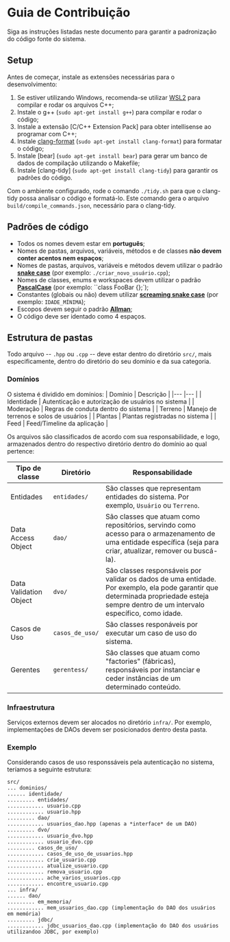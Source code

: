 # Guia de Contribuição

Siga as instruções listadas neste documento para garantir a padronização do código fonte do sistema.

## Setup
Antes de começar, instale as extensões necessárias para o desenvolvimento:  
1. Se estiver utilizando Windows, recomenda-se utilizar [WSL2] para compilar e rodar os arquivos C++;
2. Instale o g++ (`sudo apt-get install g++`) para compilar e rodar o código;
3. Instale a extensão [C/C++ Extension Pack] para obter intellisense ao programar com C++;
4. Instale [clang-format] (`sudo apt-get install clang-format`) para formatar o código;
5. Instale [bear] (`sudo apt-get install bear`) para gerar um banco de dados de compilação utilizando o Makefile;
6. Instale [clang-tidy] (`sudo apt-get install clang-tidy`) para garantir os padrões do código.

Com o ambiente configurado, rode o comando `./tidy.sh` para que o clang-tidy possa analisar o código e formatá-lo.
Este comando gera o arquivo `build/compile_commands.json`, necessário para o clang-tidy.

[WSL2]: https://learn.microsoft.com/pt-br/windows/wsl/install
[C/C++ Extension `Pack]: https://marketplace.visualstudio.com/items?itemName=ms-vscode.cpptools-extension-pack
[clang-format]: https://terminalroot.com.br/2023/07/formate-seu-codigo-com-clang-format.html

## Padrões de código
- Todos os nomes devem estar em **português**;
- Nomes de pastas, arquivos, variáveis, métodos e de classes **não devem conter acentos nem espaços**;
- Nomes de pastas, arquivos, variáveis e métodos devem utilizar o padrão **[snake case]** (por exemplo: `./criar_novo_usuário.cpp`);
- Nomes de classes, enums e workspaces devem utilizar o padrão **[PascalCase]** (por exemplo: ``class FooBar {};`);
- Constantes (globais ou não) devem utilizar **[screaming snake case]** (por exemplo: `IDADE_MÍNIMA`);
- Escopos devem seguir o padrão **[Allman]**;
- O código deve ser identado como 4 espaços.


[snake case]: https://www.alura.com.br/artigos/convencoes-nomenclatura-camel-pascal-kebab-snake-case#tabela
[screaming snake case]: https://www.alura.com.br/artigos/convencoes-nomenclatura-camel-pascal-kebab-snake-case#tabela
[Allman]: https://en.wikipedia.org/wiki/Indentation_style#Allman_style
[PascalCase]: https://www.alura.com.br/artigos/convencoes-nomenclatura-camel-pascal-kebab-snake-case#tabela

## Estrutura de pastas
Todo arquivo -- `.hpp` ou `.cpp` -- deve estar dentro do diretório `src/`, mais especificamente, dentro
do diretório do seu domínio e da sua categoria.

### Domínios

O sistema é dividido em domínios:
| Domínio       | Descrição                                         |
|---            |---                                                |
| Identidade    | Autenticação e autorização de usuários no sistema |
| Moderação     | Regras de conduta dentro do sistema               |
| Terreno       | Manejo de terrenos e solos de usuários            |
| Plantas       | Plantas registradas no sistema                    |
| Feed          | Feed/Timeline da aplicação                        |

Os arquivos são classificados de acordo com sua responsabilidade, e logo, armazenados dentro do respectivo
diretório dentro do domínio ao qual pertence:

| Tipo de classe    | Diretório | Responsabilidade  |
| ---               | ---       | ---               |
| Entidades                 | `entidades/`      | São classes que representam entidades do sistema. Por exemplo, `Usuário` ou `Terreno`. |
| Data Access Object        | `dao/`            | São classes que atuam como repositórios, servindo como acesso para o armazenamento de uma entidade específica (seja para criar, atualizar, remover ou buscá-la).   |
| Data Validation Object    | `dvo/`            | São classes responsáveis por validar os dados de uma entidade. Por exemplo, ela pode garantir que determinada propriedade esteja sempre dentro de um intervalo específico, como idade. |
| Casos de Uso              | `casos_de_uso/`   | São classes responáveis por executar um caso de uso do sistema. |
| Gerentes                  | `gerentess/`      | São classes que atuam como "factories" (fábricas), responsáveis por instanciar e ceder instâncias de um determinado conteúdo. |

### Infraestrutura
Serviços externos devem ser alocados no diretório `infra/`. Por exemplo, implementações de DAOs devem ser
posicionados dentro desta pasta.

### Exemplo
Considerando casos de uso responssáveis pela autenticação no sistema, teríamos a seguinte estrutura:
```plain
src/
... dominios/
...... identidade/
......... entidades/
............ usuario.cpp
............ usuario.hpp
......... dao/
............ usuarios_dao.hpp (apenas a *interface* de um DAO)
......... dvo/
............ usuario_dvo.hpp
............ usuario_dvo.cpp
......... casos_de_uso/
............ casos_de_uso_de_usuarios.hpp
............ crie_usuario.cpp
............ atualize_usuario.cpp
............ remova_usuario.cpp
............ ache_varios_usuarios.cpp
............ encontre_usuario.cpp
... infra/
...... dao/
......... em_memoria/
............ mem_usuarios_dao.cpp (implementação do DAO dos usuários em memória)
......... jdbc/
............ jdbc_usuarios_dao.cpp (implementação do DAO dos usuários utilizandoo JDBC, por exemplo)
```
